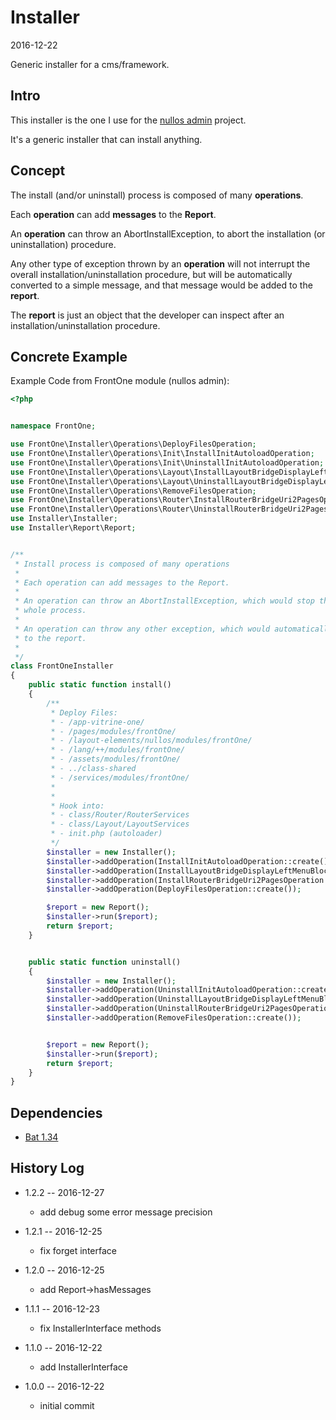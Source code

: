 Installer
===============
2016-12-22



Generic installer for a cms/framework.



Intro
----------
This installer is the one I use for the [nullos admin](https://github.com/lingtalfi/nullos-admin) project.

It's a generic installer that can install anything.


Concept
----------

The install (and/or uninstall) process is composed of many **operations**.

Each **operation** can add **messages** to the **Report**.

An **operation** can throw an AbortInstallException, to abort the installation (or uninstallation) procedure.

Any other type of exception thrown by an **operation** will not interrupt the overall installation/uninstallation procedure,
but will be automatically converted to a simple message, and that message would be added to the **report**.

The **report** is just an object that the developer can inspect after an installation/uninstallation procedure.





Concrete Example
----------------

Example Code from FrontOne module (nullos admin):

```php
<?php


namespace FrontOne;

use FrontOne\Installer\Operations\DeployFilesOperation;
use FrontOne\Installer\Operations\Init\InstallInitAutoloadOperation;
use FrontOne\Installer\Operations\Init\UninstallInitAutoloadOperation;
use FrontOne\Installer\Operations\Layout\InstallLayoutBridgeDisplayLeftMenuBlockOperation;
use FrontOne\Installer\Operations\Layout\UninstallLayoutBridgeDisplayLeftMenuBlockOperation;
use FrontOne\Installer\Operations\RemoveFilesOperation;
use FrontOne\Installer\Operations\Router\InstallRouterBridgeUri2PagesOperation;
use FrontOne\Installer\Operations\Router\UninstallRouterBridgeUri2PagesOperation;
use Installer\Installer;
use Installer\Report\Report;


/**
 * Install process is composed of many operations
 *
 * Each operation can add messages to the Report.
 *
 * An operation can throw an AbortInstallException, which would stop the
 * whole process.
 *
 * An operation can throw any other exception, which would automatically be added
 * to the report.
 *
 */
class FrontOneInstaller
{
    public static function install()
    {
        /**
         * Deploy Files:
         * - /app-vitrine-one/
         * - /pages/modules/frontOne/
         * - /layout-elements/nullos/modules/frontOne/
         * - /lang/++/modules/frontOne/
         * - /assets/modules/frontOne/
         * - ../class-shared
         * - /services/modules/frontOne/
         *
         *
         * Hook into:
         * - class/Router/RouterServices
         * - class/Layout/LayoutServices
         * - init.php (autoloader)
         */
        $installer = new Installer();
        $installer->addOperation(InstallInitAutoloadOperation::create());
        $installer->addOperation(InstallLayoutBridgeDisplayLeftMenuBlockOperation::create());
        $installer->addOperation(InstallRouterBridgeUri2PagesOperation::create());
        $installer->addOperation(DeployFilesOperation::create());

        $report = new Report();
        $installer->run($report);
        return $report;
    }


    public static function uninstall()
    {
        $installer = new Installer();
        $installer->addOperation(UninstallInitAutoloadOperation::create());
        $installer->addOperation(UninstallLayoutBridgeDisplayLeftMenuBlockOperation::create());
        $installer->addOperation(UninstallRouterBridgeUri2PagesOperation::create());
        $installer->addOperation(RemoveFilesOperation::create());


        $report = new Report();
        $installer->run($report);
        return $report;
    }
}
```



Dependencies
-----------------
- [Bat 1.34](https://github.com/lingtalfi/Bat)  
 
 
 
History Log
------------------


- 1.2.2 -- 2016-12-27

    - add debug some error message precision 
    
- 1.2.1 -- 2016-12-25

    - fix forget interface
    
- 1.2.0 -- 2016-12-25

    - add Report->hasMessages

- 1.1.1 -- 2016-12-23

    - fix InstallerInterface methods
    
- 1.1.0 -- 2016-12-22

    - add InstallerInterface

- 1.0.0 -- 2016-12-22

    - initial commit 
